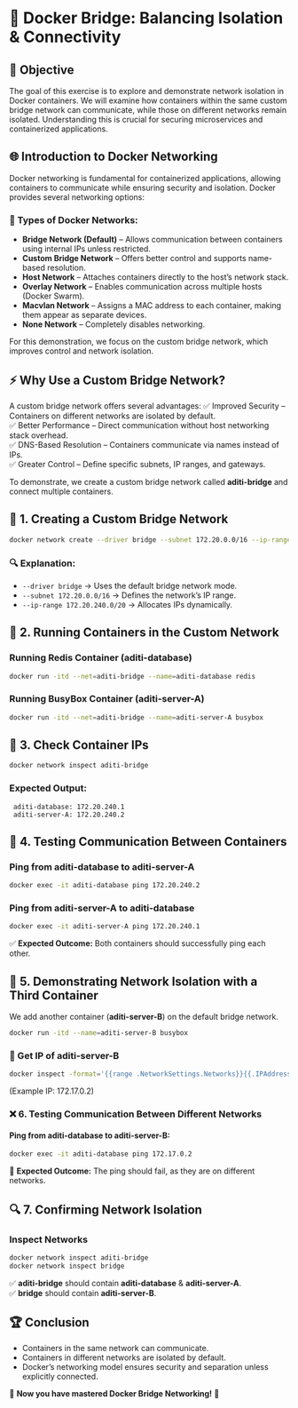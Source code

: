 # 🚀 Docker Bridge: Balancing Isolation & Connectivity

## 📌 Objective
The goal of this exercise is to explore and demonstrate network isolation in Docker containers. We will examine how containers within the same custom bridge network can communicate, while those on different networks remain isolated. Understanding this is crucial for securing microservices and containerized applications.

## 🌐 Introduction to Docker Networking
Docker networking is fundamental for containerized applications, allowing containers to communicate while ensuring security and isolation. Docker provides several networking options:

### 🔹 Types of Docker Networks:
- **Bridge Network (Default)** – Allows communication between containers using internal IPs unless restricted.
- **Custom Bridge Network** – Offers better control and supports name-based resolution.
- **Host Network** – Attaches containers directly to the host’s network stack.
- **Overlay Network** – Enables communication across multiple hosts (Docker Swarm).
- **Macvlan Network** – Assigns a MAC address to each container, making them appear as separate devices.
- **None Network** – Completely disables networking.

For this demonstration, we focus on the custom bridge network, which improves control and network isolation.

## ⚡ Why Use a Custom Bridge Network?
A custom bridge network offers several advantages:
✅ Improved Security – Containers on different networks are isolated by default.  
✅ Better Performance – Direct communication without host networking stack overhead.  
✅ DNS-Based Resolution – Containers communicate via names instead of IPs.  
✅ Greater Control – Define specific subnets, IP ranges, and gateways.  

To demonstrate, we create a custom bridge network called **aditi-bridge** and connect multiple containers.

## 🔧 1. Creating a Custom Bridge Network
```bash
docker network create --driver bridge --subnet 172.20.0.0/16 --ip-range 172.20.240.0/20 aditi-bridge
```
### 🔍 Explanation:
- `--driver bridge` → Uses the default bridge network mode.
- `--subnet 172.20.0.0/16` → Defines the network’s IP range.
- `--ip-range 172.20.240.0/20` → Allocates IPs dynamically.

## 🚀 2. Running Containers in the Custom Network
### Running Redis Container (**aditi-database**)
```bash
docker run -itd --net=aditi-bridge --name=aditi-database redis
```
### Running BusyBox Container (**aditi-server-A**)
```bash
docker run -itd --net=aditi-bridge --name=aditi-server-A busybox
```

## 📌 3. Check Container IPs
```bash
docker network inspect aditi-bridge
```
### Expected Output:
```
 aditi-database: 172.20.240.1
 aditi-server-A: 172.20.240.2
```

## 📔 4. Testing Communication Between Containers
### Ping from **aditi-database** to **aditi-server-A**
```bash
docker exec -it aditi-database ping 172.20.240.2
```
### Ping from **aditi-server-A** to **aditi-database**
```bash
docker exec -it aditi-server-A ping 172.20.240.1
```
✅ **Expected Outcome:** Both containers should successfully ping each other.

## 🚧 5. Demonstrating Network Isolation with a Third Container
We add another container (**aditi-server-B**) on the default bridge network.
```bash
docker run -itd --name=aditi-server-B busybox
```
### 📌 Get IP of **aditi-server-B**
```bash
docker inspect -format='{{range .NetworkSettings.Networks}}{{.IPAddress}}{{end}}' aditi-server-B
```
(Example IP: 172.17.0.2)

### ❌ 6. Testing Communication Between Different Networks
#### Ping from **aditi-database** to **aditi-server-B**:
```bash
docker exec -it aditi-database ping 172.17.0.2
```
🚨 **Expected Outcome:** The ping should fail, as they are on different networks.

## 🔍 7. Confirming Network Isolation
### Inspect Networks
```bash
docker network inspect aditi-bridge
docker network inspect bridge
```
✅ **aditi-bridge** should contain **aditi-database** & **aditi-server-A**.  
✅ **bridge** should contain **aditi-server-B**.

## 🏆 Conclusion
- Containers in the same network can communicate.
- Containers in different networks are isolated by default.
- Docker’s networking model ensures security and separation unless explicitly connected.

🚀 **Now you have mastered Docker Bridge Networking!** 🎯

